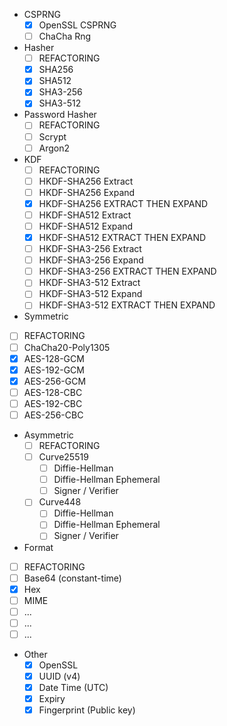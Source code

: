 - CSPRNG
  - [x] OpenSSL CSPRNG
  - [ ] ChaCha Rng

- Hasher
  - [ ] REFACTORING
  - [x] SHA256
  - [x] SHA512
  - [x] SHA3-256
  - [x] SHA3-512

- Password Hasher
  - [ ] REFACTORING
  - [ ] Scrypt
  - [ ] Argon2

- KDF
  - [ ] REFACTORING
  - [ ] HKDF-SHA256 Extract
  - [ ] HKDF-SHA256 Expand
  - [x] HKDF-SHA256 EXTRACT THEN EXPAND
  - [ ] HKDF-SHA512 Extract
  - [ ] HKDF-SHA512 Expand
  - [x] HKDF-SHA512 EXTRACT THEN EXPAND
  - [ ] HKDF-SHA3-256 Extract
  - [ ] HKDF-SHA3-256 Expand
  - [ ] HKDF-SHA3-256 EXTRACT THEN EXPAND
  - [ ] HKDF-SHA3-512 Extract
  - [ ] HKDF-SHA3-512 Expand
  - [ ] HKDF-SHA3-512 EXTRACT THEN EXPAND

 - Symmetric
  - [ ] REFACTORING
  - [ ] ChaCha20-Poly1305
  - [x] AES-128-GCM
  - [x] AES-192-GCM
  - [x] AES-256-GCM
  - [ ] AES-128-CBC
  - [ ] AES-192-CBC
  - [ ] AES-256-CBC

- Asymmetric 
  - [ ] REFACTORING
  - [ ] Curve25519
    - [ ] Diffie-Hellman
    - [ ] Diffie-Hellman Ephemeral
    - [ ] Signer / Verifier
  - [ ] Curve448
    - [ ] Diffie-Hellman
    - [ ] Diffie-Hellman Ephemeral
    - [ ] Signer / Verifier
  
 - Format
  - [ ] REFACTORING
  - [ ] Base64 (constant-time)
  - [x] Hex
  - [ ] MIME
  - [ ] ...
  - [ ] ...
  - [ ] ...

- Other
  - [x] OpenSSL
  - [x] UUID (v4)
  - [x] Date Time (UTC)
  - [x] Expiry
  - [x] Fingerprint (Public key)
